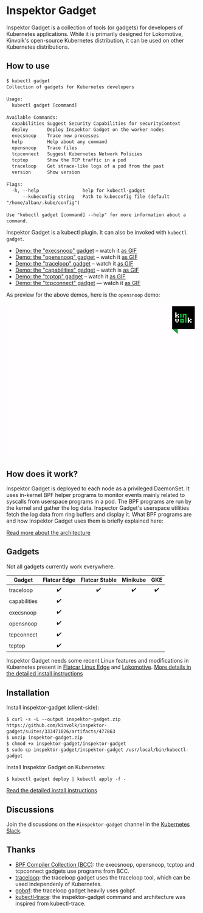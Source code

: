 # Inspektor Gadget

Inspektor Gadget is a collection of tools (or gadgets) for developers of
Kubernetes applications. While it is primarily designed for Lokomotive,
Kinvolk's open-source Kubernetes distribution, it can be used on other
Kubernetes distributions.

## How to use

```
$ kubectl gadget
Collection of gadgets for Kubernetes developers

Usage:
  kubectl gadget [command]

Available Commands:
  capabilities Suggest Security Capabilities for securityContext
  deploy       Deploy Inspektor Gadget on the worker nodes
  execsnoop    Trace new processes
  help         Help about any command
  opensnoop    Trace files
  tcpconnect   Suggest Kubernetes Network Policies
  tcptop       Show the TCP traffic in a pod
  traceloop    Get strace-like logs of a pod from the past
  version      Show version

Flags:
  -h, --help                help for kubectl-gadget
      --kubeconfig string   Path to kubeconfig file (default "/home/alban/.kube/config")

Use "kubectl gadget [command] --help" for more information about a command.
```

Inspektor Gadget is a kubectl plugin. It can also be invoked with `kubectl gadget`.

- [Demo: the "execsnoop" gadget](Documentation/demo-execsnoop.md) – watch it [as GIF](Documentation/demos/demo-execsnoop-gifterminal.gif)
- [Demo: the "opensnoop" gadget](Documentation/demo-opensnoop.md) – watch it [as GIF](Documentation/demos/demo-opensnoop-gifterminal.gif)
- [Demo: the "traceloop" gadget](Documentation/demo-traceloop.md) – watch it [as GIF](Documentation/demos/demo-traceloop-gifterminal.gif)
- [Demo: the "capabilities" gadget](Documentation/demo-capabilities.md) – watch is [as GIF](Documentation/demos/demo-capabilities-gifterminal.gif)
- [Demo: the "tcptop" gadget](Documentation/demo-tcptop.md) – watch it [as GIF](Documentation/demos/demo-tcptop-gifterminal.gif)
- [Demo: the "tcpconnect" gadget](Documentation/demo-tcpconnect.md) — watch it [as GIF](Documentation/demos/demo-tcpconnect-gifterminal.gif)

As preview for the above demos, here is the `opensnoop` demo:

![](Documentation/demos/demo-opensnoop-gifterminal.gif)

## How does it work?

Inspektor Gadget is deployed to each node as a privileged DaemonSet.
It uses in-kernel BPF helper programs to monitor events mainly related to
syscalls from userspace programs in a pod. The BPF programs are run by
the kernel and gather the log data. Inspector Gadget's userspace
utilities fetch the log data from ring buffers and display it. What BPF
programs are and how Inspektor Gadget uses them is briefly explained here:

[Read more about the architecture](Documentation/architecture.md)

## Gadgets

Not all gadgets currently work everywhere.

| Gadget       | Flatcar Edge | Flatcar Stable | Minikube | GKE |
|--------------|:------------:|:--------------:|:--------:|:---:|
| traceloop    |       ✔️      |        ✔️       |     ✔️    |  ✔️  |
| capabilities |       ✔️      |                |          |     |
| execsnoop    |       ✔️      |                |          |     |
| opensnoop    |       ✔️      |                |          |     |
| tcpconnect   |       ✔️      |                |          |     |
| tcptop       |       ✔️      |                |          |     |

Inspektor Gadget needs some recent Linux features and modifications in Kubernetes present in [Flatcar Linux Edge](https://kinvolk.io/blog/2019/05/introducing-the-flatcar-linux-edge-channel/) and [Lokomotive](https://kinvolk.io/blog/2019/05/driving-kubernetes-forward-with-lokomotive/). [More details in the detailed install instructions](Documentation/install.md)

## Installation

Install inspektor-gadget (client-side):

```
$ curl -s -L --output inspektor-gadget.zip https://github.com/kinvolk/inspektor-gadget/suites/333471026/artifacts/477863
$ unzip inspektor-gadget.zip
$ chmod +x inspektor-gadget/inspektor-gadget
$ sudo cp inspektor-gadget/inspektor-gadget /usr/local/bin/kubectl-gadget
```

Install Inspektor Gadget on Kubernetes:

```
$ kubectl gadget deploy | kubectl apply -f -
```

[Read the detailed install instructions](Documentation/install.md)

## Discussions

Join the discussions on the `#inspektor-gadget` channel in the [Kubernetes Slack](http://kubernetes.slack.com/).

## Thanks

* [BPF Compiler Collection (BCC)](https://github.com/iovisor/bcc): the execsnoop, opensnoop, tcptop and tcpconnect gadgets use programs from BCC.
* [traceloop](https://github.com/kinvolk/traceloop): the traceloop gadget uses the traceloop tool, which can be used independenly of Kubernetes.
* [gobpf](https://github.com/kinvolk/gobpf): the traceloop gadget heavily uses gobpf.
* [kubectl-trace](https://github.com/iovisor/kubectl-trace): the inspektor-gadget command and architecture was inspired from kubectl-trace.
